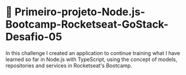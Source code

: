 # 🚀 Primeiro-projeto-Node.js-Bootcamp-Rocketseat-GoStack-Desafio-05
In this challenge I created an application to continue training what I have learned so far in Node.js with TypeScript, using the concept of models, repositories and services in Rocketseat's Bootcamp.

